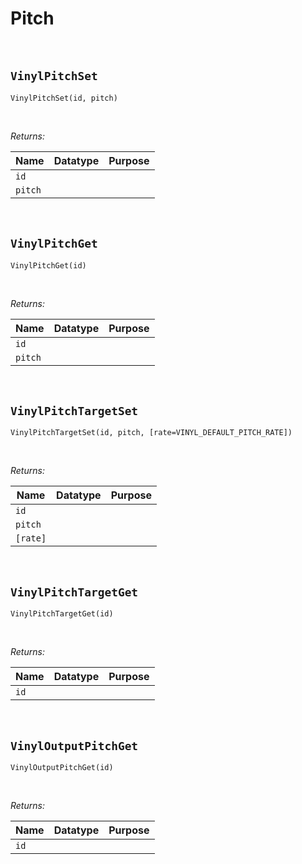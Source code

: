 # Pitch

&nbsp;

## `VinylPitchSet`

`VinylPitchSet(id, pitch)`

&nbsp;

*Returns:*

|Name     |Datatype|Purpose                                           |
|---------|--------|--------------------------------------------------|
|`id`     |        |                                                  |
|`pitch`  |        |                                                  |

&nbsp;

## `VinylPitchGet`

`VinylPitchGet(id)`

&nbsp;

*Returns:*

|Name     |Datatype|Purpose                                           |
|---------|--------|--------------------------------------------------|
|`id`     |        |                                                  |
|`pitch`  |        |                                                  |

&nbsp;

## `VinylPitchTargetSet`

`VinylPitchTargetSet(id, pitch, [rate=VINYL_DEFAULT_PITCH_RATE])`

&nbsp;

*Returns:*

|Name     |Datatype|Purpose                                           |
|---------|--------|--------------------------------------------------|
|`id`     |        |                                                  |
|`pitch`  |        |                                                  |
|`[rate]` |        |                                                  |

&nbsp;

## `VinylPitchTargetGet`

`VinylPitchTargetGet(id)`

&nbsp;

*Returns:*

|Name     |Datatype|Purpose                                           |
|---------|--------|--------------------------------------------------|
|`id`     |        |                                                  |

&nbsp;

## `VinylOutputPitchGet`

`VinylOutputPitchGet(id)`

&nbsp;

*Returns:*

|Name     |Datatype|Purpose                                           |
|---------|--------|--------------------------------------------------|
|`id`     |        |                                                  |